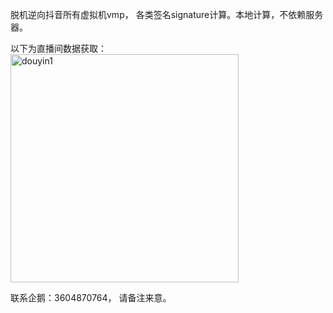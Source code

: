 脱机逆向抖音所有虚拟机vmp， 各类签名signature计算。本地计算，不依赖服务器。

以下为直播间数据获取：
<img width="365" alt="douyin1" src="https://github.com/user-attachments/assets/8081aa07-ad01-4373-864d-8c6a33b7c0d1">


联系企鹅：3604870764， 请备注来意。
